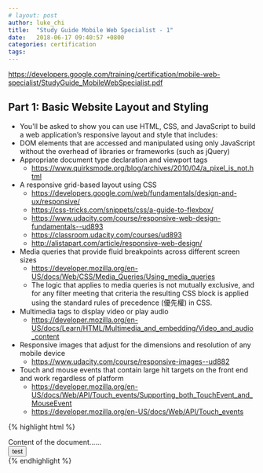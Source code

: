 ```yaml
---
# layout: post
author: luke_chi
title:  "Study Guide Mobile Web Specialist - 1"
date:   2018-06-17 09:40:57 +0800
categories: certification
tags:
---
```


<https://developers.google.com/training/certification/mobile-web-specialist/StudyGuide_MobileWebSpecialist.pdf>

<h2>Part 1: Basic Website Layout and Styling</h2>

* You'll be asked to show you can use HTML, CSS, and JavaScript to build a web application’s responsive layout and style that includes:
* DOM elements that are accessed and manipulated using only JavaScript without the overhead of libraries or frameworks (such as jQuery)
* Appropriate document type declaration and viewport tags
  * <https://www.quirksmode.org/blog/archives/2010/04/a_pixel_is_not.html>
* A responsive grid-based layout using CSS
  * <https://developers.google.com/web/fundamentals/design-and-ux/responsive/>
  * <https://css-tricks.com/snippets/css/a-guide-to-flexbox/>
  * <https://www.udacity.com/course/responsive-web-design-fundamentals--ud893>
  * <https://classroom.udacity.com/courses/ud893>
  * <http://alistapart.com/article/responsive-web-design/>
* Media queries that provide fluid breakpoints across different screen sizes
  * <https://developer.mozilla.org/en-US/docs/Web/CSS/Media_Queries/Using_media_queries>
  * The logic that applies to media queries is not mutually exclusive, and for any filter meeting that criteria the resulting CSS block is applied using the standard rules of precedence (優先權) in CSS.
* Multimedia tags to display video or play audio
  * <https://developer.mozilla.org/en-US/docs/Learn/HTML/Multimedia_and_embedding/Video_and_audio_content>
* Responsive images that adjust for the dimensions and resolution of any mobile device
  * <https://www.udacity.com/course/responsive-images--ud882>
* Touch and mouse events that contain large hit targets on the front end and work
regardless of platform
  * <https://developer.mozilla.org/en-US/docs/Web/API/Touch_events/Supporting_both_TouchEvent_and_MouseEvent>
  * <https://developer.mozilla.org/en-US/docs/Web/API/Touch_events>

{% highlight html %}
<!DOCTYPE html>
<html>
<head>
<meta charset="UTF-8">
<!-- Accessibility: Ensure your page is accessible by Allowing/Not Disabling user scaling. -->
<!-- Note: To ensure that older browsers can properly parse the attributes, use a comma to separate attributes. -->
<meta name="viewport" content="width=device-width, initial-scale=1.0">
<title>Title of the document</title>
<link rel="stylesheet" href="print.css" media="print">
<style media="print">
print {
  print style sheets go here
}
</style>
<style>
@media print {
  print style sheets go here
}
</style>
</head>
<body>
  <div id="content">
    Content of the document......<br>
    <button id="testButton">test</button>
  </div>
  <script type="javascript">
  	var contentDiv = document.querySelector('#content');
    console.info(contentDiv.innerHTML);
  	var testButton = document.querySelector('#testButton');
    testButton.onclick = function(e) {
      console.info(e);
    };
  </script>
</body>
</html>
{% endhighlight %}
